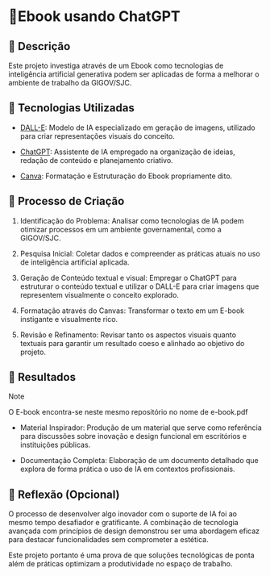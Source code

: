 # 🌟Ebook usando ChatGPT

## 📒 Descrição

Este projeto investiga através de um Ebook como tecnologias de inteligência artificial generativa podem ser aplicadas de forma a melhorar o ambiente de trabalho da GIGOV/SJC.

## 🤖 Tecnologias Utilizadas

- [DALL-E](https://openai.com/index/dall-e-2/): Modelo de IA especializado em geração de imagens, utilizado para criar representações visuais do conceito.

- [ChatGPT](chatgpt.com): Assistente de IA empregado na organização de ideias, redação de conteúdo e planejamento criativo.

- [Canva](https://www.canva.com/): Formatação e Estruturação do Ebook propriamente dito.

## 🤔 Processo de Criação

1. Identificação do Problema: Analisar como tecnologias de IA podem otimizar processos em um ambiente governamental, como a GIGOV/SJC.

2. Pesquisa Inicial: Coletar dados e compreender as práticas atuais no uso de inteligência artificial aplicada.

3. Geração de Conteúdo textual e visual: Empregar o ChatGPT para estruturar o conteúdo textual e utilizar o DALL-E para criar imagens que representem visualmente o conceito explorado.

4. Formatação através do Canvas: Transformar o texto em um E-book instigante e visualmente rico.

5. Revisão e Refinamento: Revisar tanto os aspectos visuais quanto textuais para garantir um resultado coeso e alinhado ao objetivo do projeto.

## 🚀 Resultados

> [!NOTE]
> O E-book encontra-se neste mesmo repositório no nome de e-book.pdf

- Material Inspirador: Produção de um material que serve como referência para discussões sobre inovação e design funcional em escritórios e instituições públicas.

- Documentação Completa: Elaboração de um documento detalhado que explora de forma prática o uso de IA em contextos profissionais.

## 💭 Reflexão (Opcional)

O processo de desenvolver algo inovador com o suporte de IA foi ao mesmo tempo desafiador e gratificante. A combinação de tecnologia avançada com princípios de design demonstrou ser uma abordagem eficaz para destacar funcionalidades sem comprometer a estética. 

Este projeto portanto é uma prova de que soluções tecnológicas de ponta além de práticas optimizam a produtividade no espaço de trabalho.
